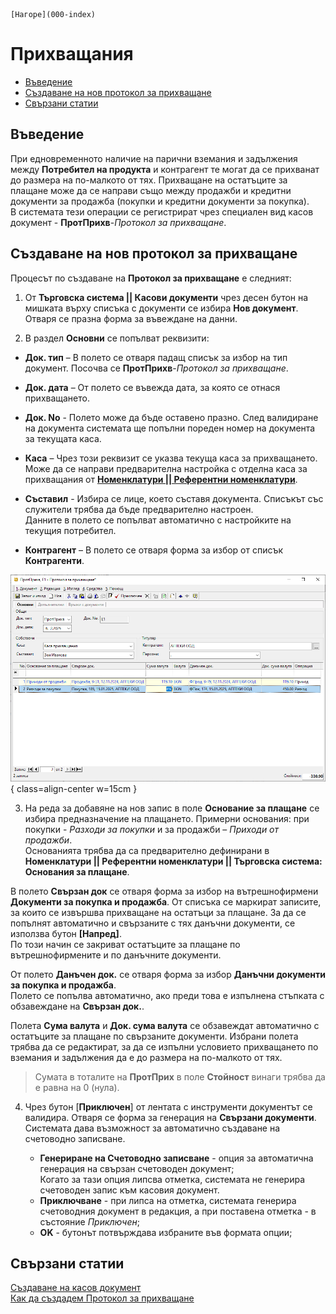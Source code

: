 ```{only} html
[Нагоре](000-index)
```

# **Прихващания**

- [Въведение](#въведение)  
- [Създаване на нов протокол за прихващане](#създаване-на-нов-протокол-за-прихващане)  
- [Свързани статии](#свързани-статии)  

## **Въведение**

При едновременното наличие на парични вземания и задължения между **Потребител на продукта** и контрагент те могат да се прихванат до размера на по-малкото от тях. Прихващане на остатъците за плащане може да се направи също между продажби и кредитни документи за продажба (покупки и кредитни документи за покупка).  
В системата тези операции се регистрират чрез специален вид касов документ - **ПротПрихв**-*Протокол
за прихващане*.  

## **Създаване на нов протокол за прихващане**

Процесът по създаване на **Протокол за прихващане** е следният:  

1) От **Търговска система || Касови документи** чрез десен бутон на мишката върху списъка с документи се избира **Нов документ**. Отваря се празна форма за въвеждане на данни.   

2) В раздел **Основни** се попълват реквизити:  

 - **Док. тип** – В полето се отваря падащ списък за избор на тип документ. Посочва се **ПротПрихв**-*Протокол за прихващане*.  

 - **Док. дата** – От полето се въвежда дата, за която се отнася прихващането.  

 - **Док. No** - Полето  може да бъде оставено празно. След валидиране на документа системата ще попълни пореден номер на документа за текущата каса.  

 - **Каса** – Чрез този реквизит се указва текуща каса за прихващането. Може да се направи предварителна настройка с отделна каса за прихващания от [**Номенклатури || Референтни номенклатури**](https://docs.unicontsoft.com/guide/erp/001-ref/001-nomenclatures/001-ref-nomenclatures.html).  

 - **Съставил** -  Избира се лице, което съставя документа. Списъкът със служители трябва да бъде предварително настроен.  
 Данните в полето се попълват автоматично с настройките на текущия потребител.  

 - **Контрагент** – В полето се отваря форма за избор от списък **Контрагенти**.   

![](903-offsets1.png){ class=align-center w=15cm } 

3) На реда за добавяне на нов запис  в поле **Основание за плащане** се избира предназначение на плащането. Примерни основания: при покупки - *Разходи за покупки* и за продажби – *Приходи от продажби*.  
Основанията трябва да са предварително дефинирани в **Номенклатури || Референтни номенклатури || Търговска система: Основания за плащане**.  

В полето **Свързан док** се отваря форма за избор на вътрешнофирмени **Документи за покупка и продажба**. От списъка се маркират записите, за които се извършва прихващане на остатъци за плащане. За да се попълнят автоматично и свързаните с тях данъчни документи, се използва бутон **[Напред]**.  
По този начин се закриват остатъците за плащане по вътрешнофирмените и по данъчните документи.   

От полето **Данъчен док.** се отваря форма за избор **Данъчни документи за покупка и продажба**.  
Полето се попълва автоматично, ако преди това е изпълнена стъпката с обзавеждане на **Свързан док.**.  

Полета **Сума валута** и **Док. сума валута** се обзавеждат автоматично с остатъците за плащане по свързаните документи. Избрани полета трябва да се редактират, за да се изпълни условието прихващането по вземания и задължения да е до размера на по-малкото от тях.  

> Сумата в тоталите на **ПротПрих** в поле **Стойност** винаги трябва да е равна на 0 (нула).   

4) Чрез бутон [**Приключен**] от лентата с инструменти документът се валидира. Отваря се форма за генерация на **Свързани документи**. Системата дава възможност за автоматично създаване на счетоводно записване.  
 
    - **Генериране на Счетоводно записване** - опция за автоматична генерация на свързан счетоводен документ;  
    Когато за тази опция липсва отметка, системата не генерира счетоводен запис към касовия документ.  
    - **Приключване** - при липса на отметка, системата генерира счетоводния документ в редакция, а при поставена отметка - в състояние *Приключен*;  
    - **OK** - бутонът потвърждава избраните във формата опции;   
    
## **Свързани статии**

[Създаване на касов документ](001-cashdesk.md)  
[Как да създадем Протокол за прихващане](https://www.unicontsoft.com/cms/node/35)  